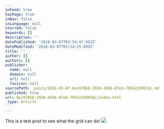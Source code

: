 ```yaml
---
inFeed: true
hasPage: true
inNav: false
inLanguage: null
starred: false
keywords: []
description: ''
datePublished: '2016-03-07T03:54:47.952Z'
dateModified: '2016-03-07T03:54:25.893Z'
title: ''
author: []
authors: []
publisher:
  name: null
  domain: null
  url: null
  favicon: null
sourcePath: _posts/2016-03-07-8ec878b0-2928-4506-8fe9-70542299928c.md
published: true
url: 8ec878b0-2928-4506-8fe9-70542299928c/index.html
_type: Article

---
```

This is a test post to see what the grid can do!
![](https://the-grid-user-content.s3-us-west-2.amazonaws.com/6de450f7-c231-4183-a06e-90da3a67022b.png)